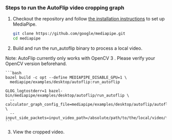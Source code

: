 ### Steps to run the AutoFlip video cropping graph

1.  Checkout the repository and follow
    [the installation instructions](https://github.com/google/mediapipe/blob/master/mediapipe/docs/install.md)
    to set up MediaPipe.

    ```bash
    git clone https://github.com/google/mediapipe.git
    cd mediapipe
    ```

2.  Build and run the run_autoflip binary to process a local video.

Note: AutoFlip currently only works with OpenCV 3 . Please verify your OpenCV version beforehand.

    ```bash
    bazel build -c opt --define MEDIAPIPE_DISABLE_GPU=1 \
      mediapipe/examples/desktop/autoflip:run_autoflip

    GLOG_logtostderr=1 bazel-bin/mediapipe/examples/desktop/autoflip/run_autoflip \
      --calculator_graph_config_file=mediapipe/examples/desktop/autoflip/autoflip_graph.pbtxt \
      --input_side_packets=input_video_path=/absolute/path/to/the/local/video/file,output_video_path=/absolute/path/to/save/the/output/video/file,aspect_ratio=width:height
    ```

3.  View the cropped video.
